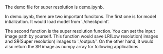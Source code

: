 The demo file for super resolution is demo.ipynb.

In demo.ipynb, there are two important funcitons. The first one is for model 
intialization. It would load model from './checkpoint'.

The second function is the super resolution function. You can set the input 
image path by yourself. This function would save LR(Low resolution) images 
and SR(Super resolution) images to './output/'. On the other hand, it would also
 return the SR image as numpy array for following applications.   

